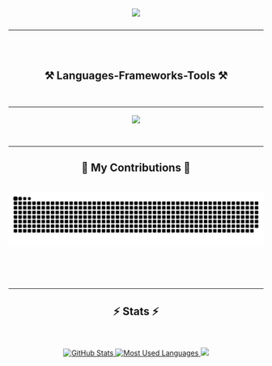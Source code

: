 


<h1 align="center">
    <img src="https://readme-typing-svg.herokuapp.com/?color=3da37a&size=35&center=true&vCenter=true&width=500&height=70&duration=4000&lines=Hi+There!+👋;+I'm+Osama+ALAHYANE;My+world+revolves+around+Softwer+Engineer;And+Web+Developer;Be+Welcome!+ツ" />
</h1>
<hr/>
<br>
<br>

<h2 align="center">⚒️ Languages-Frameworks-Tools ⚒️</h2>
<br/>
<hr/>

<div style="display: inline_block">
  <p align="center">
	<a href="#">
      <img align="center" src="https://skillicons.dev/icons?i=java,go,js,css,ts,vue,nodejs,php,mysql,postgresql,github,git,flask,linux" />
    </a>
  </p>
</div>

<br/>
<hr/>

<div align="center">
  <h2>🐍 My Contributions 🐍</h2>
  <br>
  <img alt="snake eating my contributions" src="https://raw.githubusercontent.com/salesp07/salesp07/output/github-contribution-grid-snake.svg" />
  
  <br/><br/><br/>
</div>

<hr/>

<h2 align="center">⚡ Stats ⚡</h2>
<br>
<div align="center">
  <br>
  <a href="#">
    <img height="190rem" alt="GitHub Stats" src="https://github-readme-stats.vercel.app/api?username=alaosama&show_icons=true&theme=vue-dark&count_private=true&bg_color=0d1117&hide_border=true"/>
  </a>
  <a href="#">
    <img height="190rem" alt="Most Used Languages" src="https://github-readme-stats.vercel.app/api/top-langs/?username=alaosama&langs_count=8&count_private=false&layout=compact&theme=vue-dark&bg_color=0d1117&hide_border=true"/>
  </a>
  <a>
     <img  src="https://github-profile-summary-cards.vercel.app/api/cards/profile-details?username=alaosama&theme=github_dark&show_icons=true" />
  </a>
</div> 
